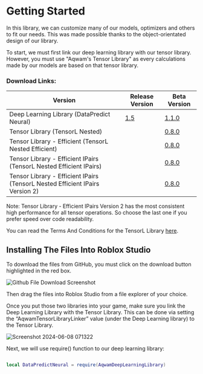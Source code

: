 # Getting Started

In this library, we can customize many of our models, optimizers and others to fit our needs. This was made possible thanks to the object-orientated design of our library.

To start, we must first link our deep learning library with our tensor library. However, you must use "Aqwam's Tensor Library" as every calculations made by our models are based on that tensor library.

### Download Links: 

| Version                                                                       | Release Version                                                                                                                            | Beta Version                                                                                                       | 
|-------------------------------------------------------------------------------|--------------------------------------------------------------------------------------------------------------------------------------------|--------------------------------------------------------------------------------------------------------------------|
| Deep Learning Library (DataPredict Neural)                                    | [1.5](https://github.com/AqwamCreates/DataPredict-Neural/blob/main/module_scripts/DataPredict%20Neural%20-%20Release%20Version%201.5.rbxm) | [1.1.0](https://github.com/AqwamCreates/DataPredict-Neural/blob/main/module_scripts/AqwamDeepLearningLibrary.rbxm) | 
| Tensor Library (TensorL Nested)                                               |                                                                                                                                            | [0.8.0](https://github.com/AqwamCreates/TensorL/blob/main/TensorL_Table_Nested.lua)                                |
| Tensor Library - Efficient (TensorL Nested Efficient)                         |                                                                                                                                            | [0.8.0](https://github.com/AqwamCreates/TensorL/blob/main/TensorL_Table_Nested_Efficient.lua)                      | 
| Tensor Library - Efficient IPairs (TensorL Nested Efficient IPairs)           |                                                                                                                                            | [0.8.0](https://github.com/AqwamCreates/TensorL/blob/main/TensorL_Table_Nested_Efficient_IPairs.lua)               |
| Tensor Library - Efficient IPairs (TensorL Nested Efficient IPairs Version 2) |                                                                                                                                            | [0.8.0](https://github.com/AqwamCreates/TensorL/blob/main/TensorL_Table_Nested_Efficient_IPairs_Version_2.lua)     |

Note: Tensor Library - Efficient IPairs Version 2 has the most consistent high performance for all tensor operations. So choose the last one if you prefer speed over code readability.

You can read the Terms And Conditions for the TensorL Library [here](https://github.com/AqwamCreates/TensorL/blob/main/docs/TermsAndConditions.md).

## Installing The Files Into Roblox Studio

To download the files from GitHub, you must click on the download button highlighted in the red box.

![Github File Download Screenshot](https://github.com/AqwamCreates/DataPredict/assets/67371914/b921d568-81b9-4f47-8a96-e0ab0316a4fe)

Then drag the files into Roblox Studio from a file explorer of your choice.

Once you put those two libraries into your game, make sure you link the Deep Learning Library with the Tensor Library. This can be done via setting the “AqwamTensorLibraryLinker” value (under the Deep Learning library) to the Tensor Library.

![Screenshot 2024-06-08 071322](https://github.com/AqwamCreates/DataPredict-Neural/assets/67371914/c4ccb9b9-4c02-4708-bffd-5959e73d99f0)

Next, we will use require() function to our deep learning library:

```lua

local DataPredictNeural = require(AqwamDeepLearningLibrary) 

```
